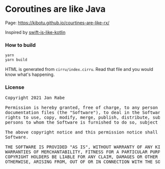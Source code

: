 
# Coroutines are like Java

Page: https://kibotu.github.io/courtines-are-like-rx/

Inspired by [swift-is-like-kotlin](http://nilhcem.github.io/swift-is-like-kotlin/)

### How to build

```bash
yarn
yarn build
```

HTML is generated from `cirru/index.cirru`.
Read that file and you would know what's happening.

### License
<pre>
Copyright 2021 Jan Rabe

Permission is hereby granted, free of charge, to any person obtaining a copy of this software and associated
documentation files (the "Software"), to deal in the Software without restriction, including without limitation the
rights to use, copy, modify, merge, publish, distribute, sublicense, and/or sell copies of the Software, and to permit
persons to whom the Software is furnished to do so, subject to the following conditions:

The above copyright notice and this permission notice shall be included in all copies or substantial portions of the
Software.

THE SOFTWARE IS PROVIDED "AS IS", WITHOUT WARRANTY OF ANY KIND, EXPRESS OR IMPLIED, INCLUDING BUT NOT LIMITED TO THE
WARRANTIES OF MERCHANTABILITY, FITNESS FOR A PARTICULAR PURPOSE AND NONINFRINGEMENT. IN NO EVENT SHALL THE AUTHORS OR
COPYRIGHT HOLDERS BE LIABLE FOR ANY CLAIM, DAMAGES OR OTHER LIABILITY, WHETHER IN AN ACTION OF CONTRACT, TORT OR
OTHERWISE, ARISING FROM, OUT OF OR IN CONNECTION WITH THE SOFTWARE OR THE USE OR OTHER DEALINGS IN THE SOFTWARE.
</pre>